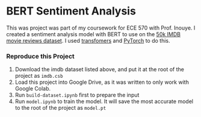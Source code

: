 # BERT Sentiment Analysis

This was project was part of my coursework for ECE 570 with Prof. Inouye. I created a sentiment analysis model with BERT to use on the [50k IMDB movie reviews dataset](https://www.kaggle.com/datasets/lakshmi25npathi/imdb-dataset-of-50k-movie-reviews). I used [transfomers](https://huggingface.co/docs/transformers/index) and [PyTorch](https://pytorch.org) to do this.

### Reproduce this Project

1. Download the imdb dataset listed above, and put it at the root of the project as `imdb.csb`
1. Load this project into Google Drive, as it was written to only work with Google Colab.
1. Run `build-dataset.ipynb` first to prepare the input
1. Run `model.ipynb` to train the model. It will save the most accurate model to the root of the project as `model.pt`
